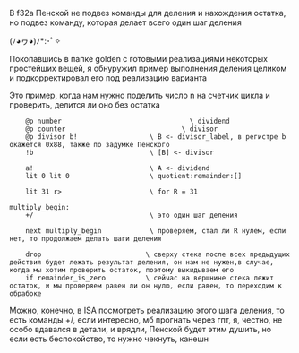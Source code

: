 В f32a Пенской не подвез команды для деления и нахождения остатка, но подвез команду, которая делает всего один шаг деления
         
(ﾉ◕ヮ◕)ﾉ*:･ﾟ✧

Покопавшись в папке golden с готовыми реализациями некоторых простейших вещей, я обнуружил пример выполнения деления целиком и подкорректировал его под реализацию варианта

Это пример, когда нам нужно поделить число n на счетчик цикла и проверить, делится ли оно без остатка

```
    @p number					             \ dividend
    @p counter					           \ divisor
    @p divisor b!                  \ B <- divisor_label, в регистре b окажется 0x88, также по задумке Пенского
    !b                             \ [B] <- divisor

    a!                             \ A <- dividend
    lit 0 lit 0                    \ quotient:remainder:[]

    lit 31 r>                      \ for R = 31

multiply_begin:
    +/                             \ это один шаг деления
                                   
    next multiply_begin            \ проверяем, стал ли R нулем, если нет, то продолжаем делать шаги деления

    drop                          \ сверху стека после всех предыдущих действия будет лежать результат деления, он нам не нужен,в случае, когда мы хотим проверить остаток, поэтому выкидываем его
    if remainder_is_zero          \ сейчас на вершнине стека лежит остаток, и мы проверяем равен ли он нулю, если равен, то переходим к обрабоке
```

Можно, конечно, в ISA посмотреть реализацию этого шага деления, то есть команды +/, если интересно, мб прогнать через гпт, я, честно, не особо вдавался в детали, и врядли, Пенской будет этим душить, но если есть беспокойство, то нужно чекнуть, канешн
